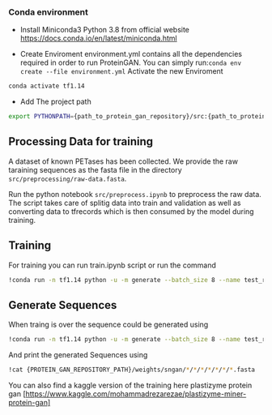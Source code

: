 ### Conda environment

* Install Miniconda3 Python 3.8 from official website 
https://docs.conda.io/en/latest/miniconda.html

* Create Enviroment 
environment.yml contains all the dependencies required in order to run ProteinGAN. You can simply run:`conda env create --file environment.yml`
Activate the new Enviroment 
```bash
conda activate tf1.14
```
* Add The project path 
```bash
export PYTHONPATH={path_to_protein_gan_repository}/src:{path_to_protein_gan_repository}/src/common:$PYTHONPATH
```

## Processing Data for training
A dataset of known PETases has been collected.
We provide the raw taraining sequences as the fasta file in the directory `src/preprocessing/raw-data.fasta`.

Run the python notebook `src/preprocess.ipynb` to preprocess the raw data. The script takes care of  splitig data into train and validation as well as converting data to tfrecords which is then consumed by the model during training. 

## Training
For training you can run train.ipynb script or run the command 
```bash
!conda run -n tf1.14 python -u -m generate --batch_size 8 --name test_run --steps 10 -shuffle_buffer_size 2 --loss_type non_saturating --discriminator_learning_rate 0.0001 --generator_learning_rate 0.0001 --dilation_rate 2 --n_seqs 1 --gf_dim 44 --df_dim 30 --dataset {PROTEIN_GAN_REPOSITORY_PATH}/src/preprocessing/data --nouse_cpu --architecture gumbel --pooling conv
```
## Generate Sequences 
When traing is over the sequence could be generated using 
```bash 
!conda run -n tf1.14 python -u -m generate --batch_size 8 --name test_run --steps 10 -shuffle_buffer_size 2 --loss_type non_saturating --discriminator_learning_rate 0.0001 --generator_learning_rate 0.0001 --dilation_rate 2 --n_seqs 1 --gf_dim 44 --df_dim 30 --dataset {PROTEIN_GAN_REPOSITORY_PATH}/src/preprocessing/data --nouse_cpu --architecture gumbel --pooling conv
```
And print the generated Sequences using 

```bash
!cat {PROTEIN_GAN_REPOSITORY_PATH}/weights/sngan/*/*/*/*/*/*/*.fasta
```

You can also find a kaggle version of the training here 
plastizyme protein gan [https://www.kaggle.com/mohammadrezarezae/plastizyme-miner-protein-gan]